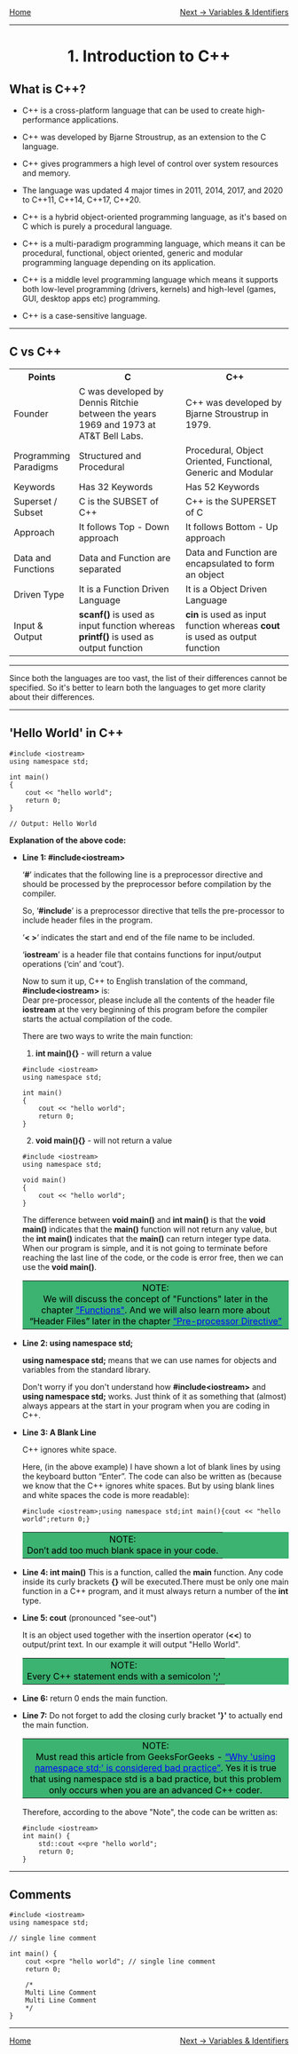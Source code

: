<div style="display: flex; justify-content: space-between">
<a href="../C++.md">Home</a>
<br/>
<a href="./2. Variables & Identifiers - C++.md">Next -> Variables & Identifiers</a>
</div>

<hr/>

<h1 style="text-align: center">1. Introduction to C++</h1>

## What is C++?

- C++ is a cross-platform language that can be used to create high-performance applications.

- C++ was developed by Bjarne Stroustrup, as an extension to the C language.

- C++ gives programmers a high level of control over system resources and memory.

- The language was updated 4 major times in 2011, 2014, 2017, and 2020 to C++11, C++14, C++17, C++20.

- C++ is a hybrid object-oriented programming language, as it's based on C which is purely a procedural language.

- C++ is a multi-paradigm programming language, which means it can be procedural, functional, object oriented, generic and modular programming language depending on its application.

- C++  is a middle level programming language which means it supports both low-level programming (drivers, kernels) and high-level (games, GUI, desktop apps etc) programming.

- C++ is a case-sensitive language.

<hr/>

## C vs C++

<table style="width:100%">
	<tr>
		<th style="width:10%">Points</th>
		<th style="width:40%">C</th>
		<th style="width:40%">C++</th>
	</tr>
	<tr>
		<td>Founder</td>
		<td>
			C was developed by Dennis Ritchie between the years 1969 and 1973 at
			AT&T Bell Labs.
		</td>
		<td>C++ was developed by Bjarne Stroustrup in 1979.</td>
	</tr>
	<tr>
		<td>Programming Paradigms</td>
		<td>Structured and Procedural</td>
		<td>Procedural, Object Oriented, Functional, Generic and Modular</td>
	</tr>
	<tr>
		<td>Keywords</td>
		<td>Has 32 Keywords</td>
		<td>Has 52 Keywords</td>
	</tr>
	<tr>
		<td>Superset / Subset</td>
		<td>C is the SUBSET of C++</td>
		<td>C++ is the SUPERSET of C</td>
	</tr>
	<tr>
		<td>Approach</td>
		<td>It follows Top - Down approach</td>
		<td>It follows Bottom - Up approach</td>
	</tr>
	<tr>
		<td>Data and Functions</td>
		<td>Data and Function are separated</td>
		<td>Data and Function are encapsulated to form an object</td>
	</tr>
	<tr>
		<td>Driven Type</td>
		<td>It is a Function Driven Language</td>
		<td>It is a Object Driven Language</td>
	</tr>
	<tr>
		<td>Input & Output</td>
		<td>
			<b>scanf()</b> is used as input function whereas <b>printf()</b> is
			used as output function
		</td>
		<td>
			<b>cin</b> is used as input function whereas <b>cout</b> is used as
			output function
		</td>
	</tr>
</table>

<hr/>

Since both the languages are too vast, the list of their differences cannot be specified. So it's better to learn both the languages to get more clarity about their differences.

<hr/>

## 'Hello World' in C++

```
#include <iostream>
using namespace std;

int main()
{
	cout << "hello world";
	return 0;
}

// Output: Hello World
```

**Explanation of the above code:**
- **Line 1: #include\<iostream>**

	‘**#**’ indicates that the following line is a preprocessor directive and should be processed by the preprocessor before compilation by the compiler. <br/>

	So, ‘**#include**’ is a preprocessor directive that tells the pre-processor to include header files in the program. <br/>

	‘**< >**‘ indicates the start and end of the file name to be included. <br/>

	‘**iostream**’ is a header file that contains functions for input/output operations (‘cin’ and ‘cout’).<br/>

	Now to sum it up, C++ to English translation of the command, 
	**#include\<iostream>** is: <br/>
	Dear pre-processor, please include all the contents of the header file **iostream** at the very beginning of this program before the compiler starts the actual compilation of the code. <br/>

	There are two ways to write the main function:

	1. **int main(){}** -  will return a value
	```
	#include <iostream>
	using namespace std;

	int main()
	{
		cout << "hello world";
		return 0;
	}
	```
	2. **void main(){}** - will not return a value
	```
	#include <iostream>
	using namespace std;

	void main()
	{
		cout << "hello world";
	}
	``` 
    The difference between **void main()** and **int main()** is that the **void main()** indicates that the **main()** function will not return any value, but the **int main()** indicates that the **main()** can return integer type data. When our program is simple, and it is not going to terminate before reaching the last line of the code, or the code is error free, then we can use the **void main()**.

    <table  style="width: 100%; text-align: center; background-color: MediumSeaGreen; color: black">
        <tr>
            <td>
                NOTE: <br/>
                We will discuss the concept of "Functions" later in the chapter <a style="color: Blue; text-decoration: underline" href="#">"Functions"</a>. And we will also learn more about “Header Files” later in the chapter <a style="color: Blue; text-decoration: underline" href="#">“Pre-processor Directive”</a>
            </td>
        </tr>
    </table>

- **Line 2: using namespace std;**

    **using namespace std;** means that we can use names for objects and variables from the standard library.

    Don't worry if you don't understand how **#include\<iostream>** and **using namespace std;** works. Just think of it as something that (almost) always appears at the start in your program when you are coding in C++.

- **Line 3: A Blank Line**

    C++ ignores white space.
    
    Here, (in the above example) I have shown a lot of blank lines by using the keyboard button “Enter”. The code can also be written as (because we know that the C++ ignores white spaces. But by using blank lines and white spaces the code is more readable):

    ```
    #include <iostream>;using namespace std;int main(){cout << "hello world";return 0;}
    ```
    <table  style="width: 100%; text-align: center; background-color: MediumSeaGreen; color: black">
        <tr>
            <td>
                NOTE: <br/>
                Don’t add too much blank space in your code.
            </td>
        </tr>
    </table>

- **Line 4: int main()**
    This is a function, called the **main** function. Any code inside its curly brackets **{}** will be executed.There must be only one main function in a C++ program, and it must always return a number of the **int** type.

- **Line 5: cout** (pronounced "see-out") 

    It is an object used together with the insertion operator (**<<**) to output/print text. In our example it will output "Hello World".

    <table  style="width: 100%; text-align: center; background-color: MediumSeaGreen; color: black">
        <tr>
            <td>
                NOTE: <br/>
                Every C++ statement ends with a semicolon ';'
            </td>
        </tr>
    </table>    

- **Line 6:** return 0 ends the main function.

- **Line 7:** Do not forget to add the closing curly bracket **'}'** to actually end the main function.

    
    <table  style="width: 100%; text-align: center; background-color: MediumSeaGreen; color: black">
        <tr>
            <td>
                NOTE: <br/>
                Must read this article from GeeksForGeeks - <a style="color: Blue; text-decoration: underline" href="https://www.geeksforgeeks.org/using-namespace-std-considered-bad-practice/">“Why 'using namespace std;' is considered bad practice”</a>. Yes it is true that using namespace std is a bad practice, but this problem only occurs when you are an advanced C++ coder.
            </td>
        </tr>
    </table> 

    Therefore, according to the above "Note", the code can be written as:

    ```
    #include <iostream>
    int main() {
        std::cout <<pre "hello world";
        return 0;
    }
    ```
<hr/>

## Comments

```
#include <iostream>
using namespace std;

// single line comment

int main() {
    cout <<pre "hello world"; // single line comment
    return 0;

    /*
    Multi Line Comment
    Multi Line Comment
    */
}
```
<hr/>

<div style="display: flex; justify-content: space-between">
<a href="../C++.md">Home</a>
<br/>
<a href="./2. Variables & Identifiers - C++.md">Next -> Variables & Identifiers</a>
</div>
